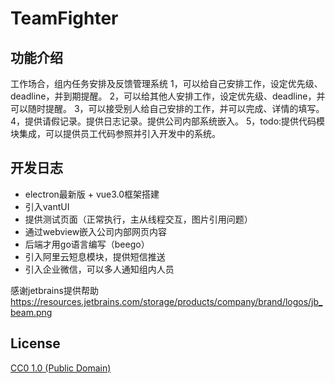 # TeamFighter

## 功能介绍
工作场合，组内任务安排及反馈管理系统
1，可以给自己安排工作，设定优先级、deadline，并到期提醒。
2，可以给其他人安排工作，设定优先级、deadline，并可以随时提醒。
3，可以接受别人给自己安排的工作，并可以完成、详情的填写。
4，提供请假记录。提供日志记录。提供公司内部系统嵌入。
5，todo:提供代码模块集成，可以提供员工代码参照并引入开发中的系统。
## 开发日志
* electron最新版 + vue3.0框架搭建
* 引入vantUI
* 提供测试页面（正常执行，主从线程交互，图片引用问题）
* 通过webview嵌入公司内部网页内容
* 后端才用go语言编写（beego）
* 引入阿里云短息模块，提供短信推送
* 引入企业微信，可以多人通知组内人员

感谢jetbrains提供帮助
https://resources.jetbrains.com/storage/products/company/brand/logos/jb_beam.png



## License

[CC0 1.0 (Public Domain)](LICENSE.md)
